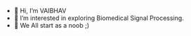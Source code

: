 - 👋 Hi, I’m VAIBHAV
- 👀 I’m interested in exploring Biomedical Signal Processing.
- 🌱 We All start as a noob ;)

<!---
VAIBHAV2900/VAIBHAV2900 is a ✨ special ✨ repository because its `README.md` (this file) appears on your GitHub profile.
You can click the Preview link to take a look at your changes.
--->
